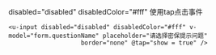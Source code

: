 disabled="disabled" disabledColor="#fff" 使用tap点击事件
```
<u-input disabled="disabled" disabledColor="#fff" v-model="form.questionName" placeholder="请选择密保提示问题"
					border="none" @tap="show = true" />
```